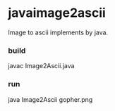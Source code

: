 # javaimage2ascii
Image to ascii implements by java.

### build
javac Image2Ascii.java
### run
java Image2Ascii gopher.png
